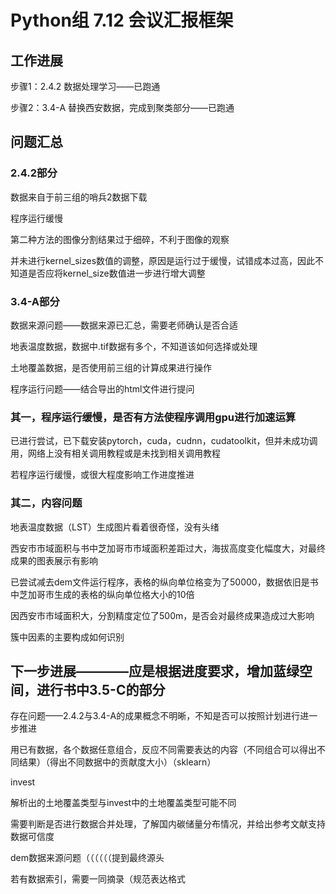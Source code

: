 # Python组 7.12 会议汇报框架

## 工作进展

步骤1：2.4.2 数据处理学习——已跑通

步骤2：3.4-A 替换西安数据，完成到聚类部分——已跑通

## 问题汇总

### 2.4.2部分

数据来自于前三组的哨兵2数据下载

程序运行缓慢

第二种方法的图像分割结果过于细碎，不利于图像的观察

并未进行kernel_sizes数值的调整，原因是运行过于缓慢，试错成本过高，因此不知道是否应将kernel_size数值进一步进行增大调整

### 3.4-A部分

数据来源问题——数据来源已汇总，需要老师确认是否合适

地表温度数据，数据中.tif数据有多个，不知道该如何选择或处理

土地覆盖数据，是否使用前三组的计算成果进行操作

程序运行问题——结合导出的html文件进行提问

### 其一，程序运行缓慢，是否有方法使程序调用gpu进行加速运算

已进行尝试，已下载安装pytorch，cuda，cudnn，cudatoolkit，但并未成功调用，网络上没有相关调用教程或是未找到相关调用教程

若程序运行缓慢，或很大程度影响工作进度推进

### 其二，内容问题

地表温度数据（LST）生成图片看着很奇怪，没有头绪

西安市市域面积与书中芝加哥市市域面积差距过大，海拔高度变化幅度大，对最终成果的图表展示有影响

已尝试减去dem文件运行程序，表格的纵向单位格变为了50000，数据依旧是书中芝加哥市生成的表格的纵向单位格大小的10倍

因西安市市域面积大，分割精度定位了500m，是否会对最终成果造成过大影响

簇中因素的主要构成如何识别

## 下一步进展————应是根据进度要求，增加蓝绿空间，进行书中3.5-C的部分

存在问题——2.4.2与3.4-A的成果概念不明晰，不知是否可以按照计划进行进一步推进

用已有数据，各个数据任意组合，反应不同需要表达的内容（不同组合可以得出不同结果）（得出不同数据中的贡献度大小）（sklearn）

invest

解析出的土地覆盖类型与invest中的土地覆盖类型可能不同

需要判断是否进行数据合并处理，了解国内碳储量分布情况，并给出参考文献支持数据可信度

dem数据来源问题（（（（（（提到最终源头

若有数据索引，需要一同摘录（规范表达格式
